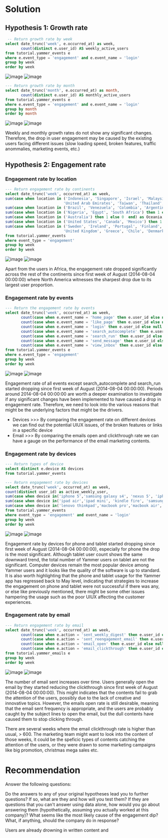 # Solution #

## Hypothesis 1: Growth rate ##
```sql
 -- Return growth rate by week
select date_trunc('week', e.occurred_at) as week,
       count(distinct e.user_id) AS weekly_active_users
from tutorial.yammer_events e
where e.event_type = 'engagement' and e.event_name = 'login'
group by week
order by week
```
![image](https://user-images.githubusercontent.com/77920592/203055634-922557d7-d7ce-4668-a9be-6de0edaf4062.png)
![image](https://user-images.githubusercontent.com/77920592/203089680-af58d0ed-6c07-4a43-accc-e8a627677419.png)

```sql
--- Return growth rate by month
select date_trunc('month', e.occurred_at) as month,
       count(distinct e.user_id) AS monthly_active_users
from tutorial.yammer_events e
where e.event_type = 'engagement' and e.event_name = 'login'
group by month
order by month
```
![image](https://user-images.githubusercontent.com/77920592/203055734-9674e8d2-6ab7-4611-854e-4ff4592a0ca8.png)
![image](https://user-images.githubusercontent.com/77920592/203089836-b5f2b81f-b440-487c-bb37-0d8a8e060815.png)

Weekly and monthly growth rates do not show any significant changes. Therefore, the drop in user engagement may be caused by the existing users facing different issues (slow loading speed, broken features, traffic anommalies, marketing events, etc.)

## Hypothesis 2: Engagement rate ##

### Engagement rate by location ###
```sql
--- Return engagement rate by continents
select date_trunc('week', occurred_at) as week,
sum(case when location in ('Indonesia', 'Singapore', 'Israel', 'Malaysia', 'Hong Kong', 'Philippines', 
                          'United Arab Emirates', 'Taiwan', 'Thailand', 'India', 'Iran', 'Japan', 'Iraq', 'Russia', 'Pakistan') then 1 else 0 end) as Asia,
sum(case when location in ('Brazil', 'Venezuela', 'Colombia', 'Argentina') then 1 else 0  end) as South_America,
sum(case when location in ('Nigeria', 'Egypt', 'South Africa') then 1 else 0  end) as Africa,
sum(case when location in ('Australia') then 1 else 0  end) as Oceania,
sum(case when location in ('United States', 'Canada', 'Mexico') then 1 else 0  end) as North_America,
sum(case when location in ('Sweden', 'Ireland', 'Portugal', 'Finland', 'France', 'Spain', 'Italy', 
                          'United Kingdom', 'Greece', 'Chile', 'Denmark', 'Switzerland', 'Norway', 'Austria', 'Poland') then 1 else 0  end) as Europe
from tutorial.yammer_events 
where event_type = 'engagement'
group by week
order by week
```
![image](https://user-images.githubusercontent.com/77920592/203087505-90027948-709d-40ea-9014-5b09ce05824f.png)
![image](https://user-images.githubusercontent.com/77920592/203087823-7240d480-0475-43fc-b948-89d308c9e0ab.png)

Apart from the users in Africa, the engagement rate dropped significantly across the rest of the continents since first week of August (2014-08-04 00:00:00) where North America witnesses the sharpest drop due to its largest user proportion. 

### Engagement rate by events ###
```sql
--- Return the engagement rate by events
select date_trunc('week', occurred_at) as week,
       count(case when e.event_name = 'home_page' then e.user_id else null end) as home_page,
       count(case when e.event_name = 'like_page' then e.user_id else null end) as like_page,
       count(case when e.event_name = 'login' then e.user_id else null end) as login,
       count(case when e.event_name = 'search_autocomplete' then e.user_id else null end) as search_autocomplete,
       count(case when e.event_name = 'search_run' then e.user_id else null end) as search_run,
       count(case when e.event_name = 'send_message' then e.user_id else null end) as send_message,
       count(case when e.event_name = 'view_inbox' then e.user_id else null end) as view_inbox 
from tutorial.yammer_events e
where e.event_type = 'engagement'
group by week
order by week
```
![image](https://user-images.githubusercontent.com/77920592/203062238-532f7a85-8e43-4bbd-8dff-216e4750e05d.png)
![image](https://user-images.githubusercontent.com/77920592/203090238-8eaf2358-a17c-43d6-97be-409daa1c3d37.png)

Engagement rate of all events except search_autocomplete and search_run started dropping since first week of August (2014-08-04 00:00:00). Periods around 2014-08-04 00:00:00 are worth a deeper examination to investigate if any significant changes have been implemented to have caused a drop in engagement rate. Therefore, we need to look into the various reasons that might be the underlying factors that might be the drivers.
- Devices >>> By comparing the engagement rate on different devices we can find out the potential UIUX issues, of the broken features or links in a specific device
- Email >>> By comparing the emails open and clickthrough rate we can have a gauge on the performance of the email marketing contents. 

### Engagement rate by devices ###
```sql
--- Return types of device
select distinct e.device AS devices
from tutorial.yammer_events
```

```sql
--- Return engagement rate by devices
select date_trunc('week', occurred_at) as week,
count(distinct user_id) as active_weekly_user,
sum(case when device in('iphone 5','samsung galaxy s4', 'nexus 5', 'iphone 5s', 'iphone 4s','nexus 7', 'nokia lumia 635','nexus 10','htc one','amazon fire phone','samsung galaxy note') then 1 else 0 end) as phone_users,
sum(case when device in('ipad air','ipad mini', 'kindle fire', 'samsung galaxy tablet') then 1 else 0 end) as tablet_users,
sum(case when device in('lenovo thinkpad','macbook pro','macbook air','dell inspiron desktop', 'dell inspiron notebok','asus chromebook','acer aspire notebook','hp                            pavilion desktop', 'acer aspire desktop','windows surface','mac mini') then 1 else 0 end) as computer_users
from tutorial.yammer_events
where event_type = 'engagement' and event_name = 'login'
group by week
order by week
```
![image](https://user-images.githubusercontent.com/77920592/203059211-efedefd2-960a-46c9-99fc-38d77d28e410.png)
![image](https://user-images.githubusercontent.com/77920592/203090690-f5bf8628-ee92-43d7-842b-83e4d2c562d7.png)

Engagement rate by devices for phone and tablet started dropping since first week of August (2014-08-04 00:00:00), especially for phone the drop is the most significant. Although tablet user count shows the same downward trend, the total number of Yammer users on tablet are not the significant. Computer devices remain the most popular device among Yammer users and it looks like the quality of the software is up to standard. It is also worth highlighting that the phone and tablet usage for the Yammer app has regressed back to May level, indicating that strategies to increase the engagement on phone and tablet were not successful if there was any, or else like previously mentioned, there might be some other issues hampering the usage such as the poor UIUX affecting the customer experiences.

### Engagement rate by email ###
```sql
--- Return engagement rate by email
select date_trunc('week', occurred_at) as week,
       count(case when e.action = 'sent_weekly_digest' then e.user_id else null end) as weekly_emails,
       count(case when e.action = 'sent_reengagement_email' then e.user_id else null end) as reengagement_emails,
       count(case when e.action = 'email_open' then e.user_id else null end) as email_opens,
       count(case when e.action = 'email_clickthrough' then e.user_id else null end) as email_clickthroughs
from tutorial.yammer_emails e
group by week
order by week
```
![image](https://user-images.githubusercontent.com/77920592/203061092-4e9ccd72-c875-4741-a1bc-41b48fa7ef35.png)
![image](https://user-images.githubusercontent.com/77920592/203091490-16d12551-209a-4e10-894b-c75799068e67.png)

The number of email sent increases over time. Users generally open the email by they started reducing the clickthrough since first week of August (2014-08-04 00:00:00). This might indicates that the contents fail to grab the attention of the users, possibly due to the lack of creative and innovative topics. However, the emails open rate is still desirable, meaning that the email sent frequency is appropriate, and the users are probably caught by the subject lines to open the email, but the dull contents have caused them to stop clicking through. 

There are several weeks where the email clickthrough rate is higher than usual, > 600. The marketing team might want to look into the content of those weeks, it could be the speficic types of contents catching the attention of the users, or they were drawn to some marketing campaigns like big promotion, christmas mega sales etc. 


# Recommendation #
Answer the following questions:

Do the answers to any of your original hypotheses lead you to further questions?
If so, what are they and how will you test them?
If they are questions that you can't answer using data alone, how would you go about answering them (hypothetically, assuming you actually worked at this company)?
What seems like the most likely cause of the engagement dip?
What, if anything, should the company do in response?

Users are already drowning in written content and 
